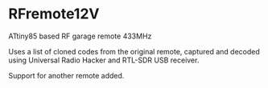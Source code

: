 # RFremote12V

ATtiny85 based RF garage remote 433MHz

Uses a list of cloned codes from the original remote, captured and decoded using Universal Radio Hacker and RTL-SDR USB receiver.

Support for another remote added.
